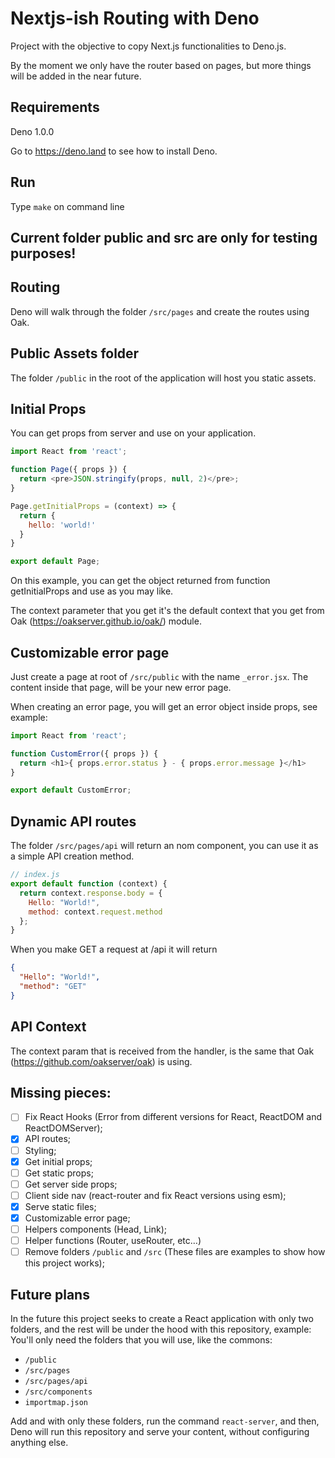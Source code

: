 # Nextjs-ish Routing with Deno
Project with the objective to copy Next.js functionalities to Deno.js.

By the moment we only have the router based on pages, but more things will be added in the near future.

## Requirements
Deno 1.0.0

Go to https://deno.land to see how to install Deno.

## Run
Type `make` on command line

## Current folder public and src are only for testing purposes!

## Routing
Deno will walk through the folder `/src/pages` and create the routes using Oak.

## Public Assets folder
The folder `/public` in the root of the application will host you static assets.

## Initial Props
You can get props from server and use on your application.

``` javascript
import React from 'react';

function Page({ props }) {
  return <pre>JSON.stringify(props, null, 2)</pre>;
}

Page.getInitialProps = (context) => {
  return {
    hello: 'world!'
  }
}

export default Page;
```

On this example, you can get the object returned from function getInitialProps and use as you may like.

The context parameter that you get it's the default context that you get from Oak (https://oakserver.github.io/oak/) module.

## Customizable error page
Just create a page at root of `/src/public` with the name `_error.jsx`. The content inside that page, will be your new error page.

When creating an error page, you will get an error object inside props, see example:

``` javascript
import React from 'react';

function CustomError({ props }) {
  return <h1>{ props.error.status } - { props.error.message }</h1>
}

export default CustomError;
```

## Dynamic API routes
The folder `/src/pages/api` will return an nom component, you can use it as a simple API creation method.
``` javascript
// index.js
export default function (context) {
  return context.response.body = {
    Hello: "World!",
    method: context.request.method
  };
}
```

When you make GET a request at /api it will return
``` json
{
  "Hello": "World!",
  "method": "GET"
}
```

## API Context
The context param that is received from the handler, is the same that Oak (https://github.com/oakserver/oak) is using.

## Missing pieces:
- [ ] Fix React Hooks (Error from different versions for React, ReactDOM and ReactDOMServer);
- [X] API routes;
- [ ] Styling;
- [X] Get initial props;
- [ ] Get static props;
- [ ] Get server side props;
- [ ] Client side nav (react-router and fix React versions using esm);
- [X] Serve static files;
- [X] Customizable error page;
- [ ] Helpers components (Head, Link);
- [ ] Helper functions (Router, useRouter, etc…)
- [ ] Remove folders `/public` and `/src` (These files are examples to show how this project works);

## Future plans
In the future this project seeks to create a React application with only two folders, and the rest will be under the hood with this repository, example:
You'll only need the folders that you will use, like the commons:
- `/public`
- `/src/pages`
- `/src/pages/api`
- `/src/components`
- `importmap.json`

Add and with only these folders, run the command `react-server`, and then, Deno will run this repository and serve your content, without configuring anything else.
